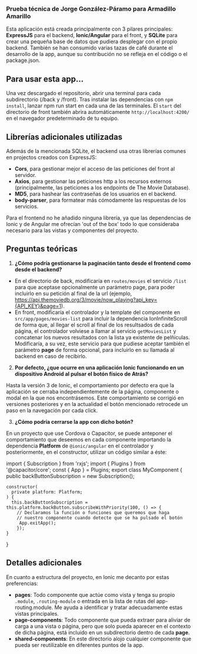 ### Prueba técnica de Jorge González-Páramo para Armadillo Amarillo

Esta aplicación está creada principalmente con 3 pilares principales: **ExpressJS** para el backend, **Ionic/Angular** para el front, y **SQLite** para crear una pequeña base de datos que pudiera desplegar con el propio backend. También se han consumido varias tazas de café durante el desarrollo de la app, aunque su contribución no se refleja en el código o el package.json. 

## Para usar esta app...

Una vez descargado el repositorio, abrir una terminal para cada subdirectorio (/back y /front). Tras instalar las dependencias con `npm install`, lanzar npm run start en cada una de las terminales. El `start` del directorio de front también abrira automáticamente `http://localhost:4200/` en el navegador predeterminado de tu equipo.

## Librerías adicionales utilizadas

Además de la mencionada SQLite, el backend usa otras librerías comunes en projectos creados con ExpressJS:
- **Cors**, para gestionar mejor el acceso de las peticiones del front al servidor.
- **Axios**, para gestionar las peticiones http a los recursos externos (principalmente, las peticiones a los endpoints de The Movie Database).
- **MD5**, para hashear las contraseñas de los usuarios en el backend.
- **body-parser**, para formatear más cómodamente las respuestas de los servicios.

Para el frontend no he añadido ninguna librería, ya que las dependencias de Ionic y de Angular me ofrecían 'out of the box' todo lo que consideraba necesario para las vistas y componentes del proyecto.

## Preguntas teóricas

1. **¿Cómo podría gestionarse la paginación tanto desde el frontend como desde el backend?**

* En el directorio de back, modificaría en `routes/movies` el servicio `/list` para que aceptase opcionalmente un parámetro page, para poder incluirlo en su petición al final de la url (ejemplo, https://api.themoviedb.org/3/movie/now_playing?api_key={API_KEY}&page=1).
* En front, modificaría el controlador y la template del componente en `src/app/pages/movies-list` para incluir la dependencia IonInfiniteScroll de forma que, al llegar el scroll al final de los resultsados de cada página, el controlador volviese a llamar al servicio `getMoviesList` y concatenar los nuevos resultados con la lista ya existente de pelñiculas. Modificaría, a su vez, este servicio para que pudiese aceptar también el parámetro **page** de forma opcional, para incluirlo en su llamada al backend en caso de recibirlo.

2. **Por defecto, ¿que ocurre en una aplicación Ionic funcionando en un dispositivo Android al pulsar el botón físico de Atrás?**

Hasta la versión 3 de Ionic, el comportamiento por defecto era que la aplicación se cerraba independientemente de la página, componente o modal en la que nos encontrásemos. Este comportamiento se corrigió en versiones posteriores y en la actualidad el botón mencionado retrocede un paso en la navegación por cada click.

3. **¿Cómo podría cerrarse la app con dicho botón?**

En un proyecto que use Cordova o Capacitor, se puede anteponer el comportamiento que deseemos en cada componente importando la dependencia **Platform** de `@ionic/angular` en el controlador y posteriormente, en el constructor, utilizar un código similar a éste:

  import { Subscription } from 'rxjs';
  import { Plugins } from '@capacitor/core';
  const { App } = Plugins;
  export class MyComponent {
    public backButtonSubscription = new Subscription();

    constructor(
      private platform: Platform;
    ) {
      this.backButtonSubscription = this.platform.backButton.subscribeWithPriority(100, () => {
        // Declaramos la función o funciones que queremos que haga
        // nuestro componente cuando detecte que se ha pulsado el botón
         App.exitApp();
        });
    }
  }

  ## Detalles adicionales

  En cuanto a estructura del proyecto, en Ionic me decanto por estas preferencias:
  - **pages**: Todo componente que actúe como vista y tenga su propio `.module`, `.routing-module` o entrada en la lista de rutas del app-routing.module. Me ayuda a identificar y tratar adecuadamente estas vistas principales.
  - **page-components**: Todo componente que pueda extraer para aliviar de carga a una vista o página, pero que solo pueda aparecer en el contexto de dicha página, está incluido en un subdirectorio dentro de cada **page**.
  - **shared-components**: En este directorio alojo cualquier componente que pueda ser reutilizable en diferentes puntos de la app.






